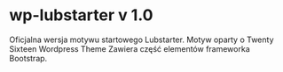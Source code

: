 # wp-lubstarter v 1.0

Oficjalna wersja motywu startowego Lubstarter.
Motyw oparty o Twenty Sixteen Wordpress Theme
Zawiera część elementów frameworka Bootstrap.

